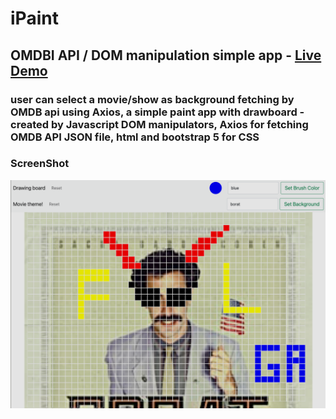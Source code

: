 # iPaint
## OMDBI API / DOM manipulation simple app - <a href="https://sirvand.github.io/iPaint/"> Live Demo </a>
### user can select a movie/show as background fetching by OMDB api using Axios, a simple paint app  with drawboard - created by Javascript DOM manipulators, Axios for fetching OMDB API JSON file, html and bootstrap 5 for CSS 

### ScreenShot
![Screenshot](ss_paintme.png)
